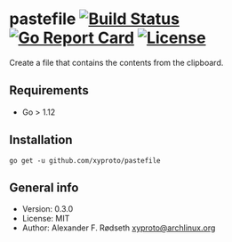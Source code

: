 # pastefile [![Build Status](https://travis-ci.com/xyproto/pastefile.svg?branch=master)](https://travis-ci.com/xyproto/pastefile) [![Go Report Card](https://goreportcard.com/badge/github.com/xyproto/pastefile)](https://goreportcard.com/report/github.com/xyproto/pastefile) [![License](https://img.shields.io/badge/License-MIT-brightgreen)](https://raw.githubusercontent.com/xyproto/pastefile/master/LICENSE)

Create a file that contains the contents from the clipboard.

## Requirements

* Go > 1.12

## Installation

    go get -u github.com/xyproto/pastefile

## General info

* Version: 0.3.0
* License: MIT
* Author: Alexander F. Rødseth <xyproto@archlinux.org>
